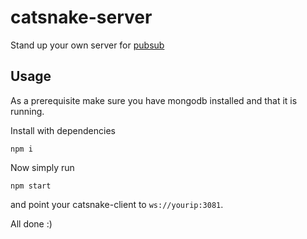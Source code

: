 # catsnake-server

Stand up your own server for [pubsub](https://npmjs.com/package/pubsub)

## Usage

As a prerequisite make sure you have mongodb installed and that it is running.

Install with dependencies
```
npm i
```
Now simply run
```
npm start
```
 and point your catsnake-client to `ws://yourip:3081`.

All done :)
